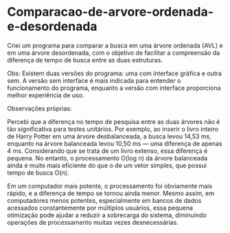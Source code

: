 # Comparacao-de-arvore-ordenada-e-desordenada
Criei um programa para comparar a busca em uma árvore ordenada (AVL) e em uma árvore desordenada, com o objetivo de facilitar a compreensão da diferença de tempo de busca entre as duas estruturas.

Obs:
Existem duas versões do programa: uma com interface gráfica e outra sem. A versão sem interface é mais indicada para entender o funcionamento do programa, enquanto a versão com interface proporciona melhor experiência de uso.

Observações próprias:

Percebi que a diferença no tempo de pesquisa entre as duas árvores não é tão significativa para testes unitários. Por exemplo, ao inserir o livro inteiro de Harry Potter em uma árvore desbalanceada, a busca levou 14,53 ms, enquanto na árvore balanceada levou 10,50 ms — uma diferença de apenas 4 ms. Considerando que se trata de um livro extenso, essa diferença é pequena. No entanto, o processamento O(log n) da árvore balanceada ainda é muito mais eficiente do que o de um vetor simples, que possui tempo de busca O(n).

Em um computador mais potente, o processamento foi obviamente mais rápido, e a diferença de tempo se tornou ainda menor. Mesmo assim, em computadores menos potentes, especialmente em bancos de dados acessados constantemente por múltiplos usuários, essa pequena otimização pode ajudar a reduzir a sobrecarga do sistema, diminuindo operações de processamento muitas vezes desnecessárias.
